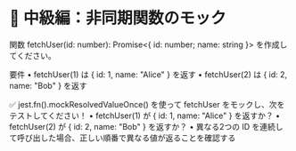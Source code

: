 # 🔹 中級編：非同期関数のモック

関数 fetchUser(id: number): Promise<{ id: number; name: string }> を作成してください。

要件
	•	fetchUser(1) は { id: 1, name: "Alice" } を返す
	•	fetchUser(2) は { id: 2, name: "Bob" } を返す

✅ jest.fn().mockResolvedValueOnce() を使って fetchUser をモックし、次をテストしてください！
	•	fetchUser(1) が { id: 1, name: "Alice" } を返すか？
	•	fetchUser(2) が { id: 2, name: "Bob" } を返すか？
	•	異なる2つの ID を連続して呼び出した場合、正しい順番で異なる値が返ることを確認する